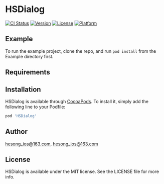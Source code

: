 # HSDialog

[![CI Status](https://img.shields.io/travis/hesong_ios@163.com/HSDialog.svg?style=flat)](https://travis-ci.org/hesong_ios@163.com/HSDialog)
[![Version](https://img.shields.io/cocoapods/v/HSDialog.svg?style=flat)](https://cocoapods.org/pods/HSDialog)
[![License](https://img.shields.io/cocoapods/l/HSDialog.svg?style=flat)](https://cocoapods.org/pods/HSDialog)
[![Platform](https://img.shields.io/cocoapods/p/HSDialog.svg?style=flat)](https://cocoapods.org/pods/HSDialog)

## Example

To run the example project, clone the repo, and run `pod install` from the Example directory first.

## Requirements

## Installation

HSDialog is available through [CocoaPods](https://cocoapods.org). To install
it, simply add the following line to your Podfile:

```ruby
pod 'HSDialog'
```

## Author

hesong_ios@163.com, hesong_ios@163.com

## License

HSDialog is available under the MIT license. See the LICENSE file for more info.
